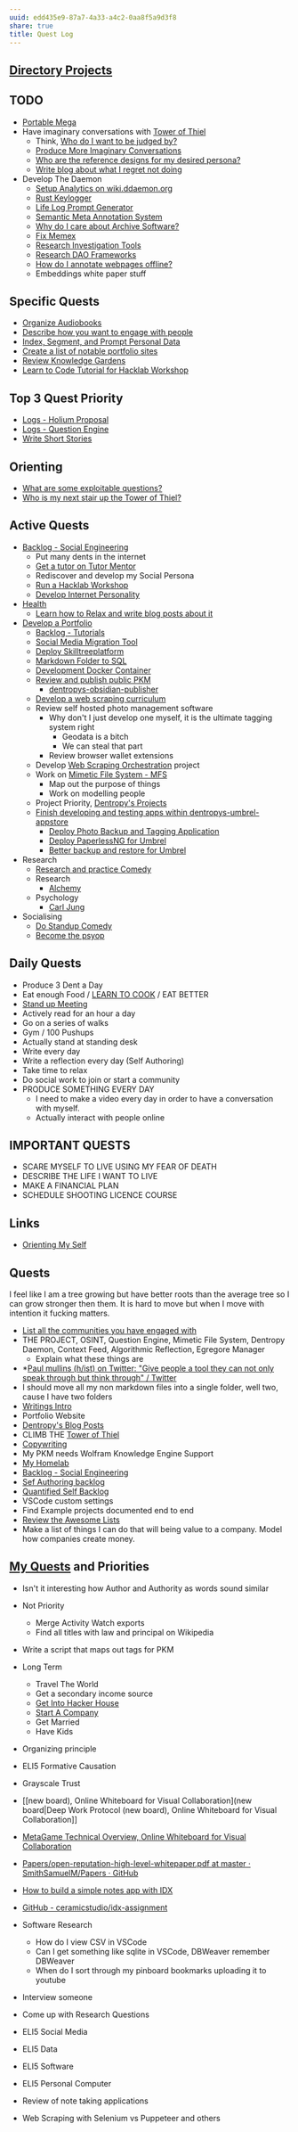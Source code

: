 ```yaml
---
uuid: edd435e9-87a7-4a33-a4c2-0aa8f5a9d3f8
share: true
title: Quest Log
---
```

## [Directory Projects](/undefined)

## TODO

* [Portable Mega](/undefined)
* Have imaginary conversations with [Tower of Thiel](/undefined)
	* Think, [Who do I want to be judged by?](/undefined)
	* [Produce More Imaginary Conversations](/undefined)
	* [Who are the reference designs for my desired persona?](/undefined)
	* [Write blog about what I regret not doing](/undefined)
* Develop The Daemon
	* [Setup Analytics on wiki.ddaemon.org](/undefined)
	* [Rust Keylogger](/undefined)
	* [Life Log Prompt Generator](/undefined)
	* [Semantic Meta Annotation System](/undefined)
	- [Why do I care about Archive Software?](/undefined)
	- [Fix Memex](/undefined)
	- [Research Investigation Tools](/undefined)
	- [Research DAO Frameworks](/undefined)
	- [How do I annotate webpages offline?](/undefined)
	- Embeddings white paper stuff

## Specific Quests

* [Organize Audiobooks](/undefined)
* [Describe how you want to engage with people](/undefined)
* [Index, Segment, and Prompt Personal Data](/undefined)
* [Create a list of notable portfolio sites](/undefined)
* [Review Knowledge Gardens](/undefined)
* [Learn to Code Tutorial for Hacklab Workshop](/undefined)

## Top 3 Quest Priority

* [Logs - Holium Proposal](/c80871f3-af43-45f8-a562-d84fdd046608)
* [Logs - Question Engine](/undefined)
* [Write Short Stories](/undefined)

## Orienting

* [What are some exploitable questions?](/undefined)
* [Who is my next stair up the Tower of Thiel?](/undefined)

## Active Quests

* [Backlog - Social Engineering](/undefined)
	* Put many dents in the internet
	* [Get a tutor on Tutor Mentor](/undefined)
	* Rediscover and develop my Social Persona
	* [Run a Hacklab Workshop](/undefined)
	* [Develop Internet Personality](/undefined)
* [Health](/undefined)
	* [Learn how to Relax and write blog posts about it](/undefined)
* [Develop a Portfolio](/undefined)
	* [Backlog - Tutorials](/31f7e81a-967e-41f4-872e-91d1571df726)
	* [Social Media Migration Tool](/undefined)
	* [Deploy Skilltreeplatform](/undefined)
	* [Markdown Folder to SQL](/undefined)
	* [Development Docker Container](/undefined)
	* [Review and publish public PKM](/undefined)
		* [dentropys-obsidian-publisher](/f43d858e-c32e-4d15-bfc4-456bb7f56ceb)
	* [Develop a web scraping curriculum](/undefined)
	* Review self hosted photo management software
		* Why don't I just develop one myself, it is the ultimate tagging system right
			* Geodata is a bitch
			* We can steal that part
		* Review browser wallet extensions
	* Develop [Web Scraping Orchestration](/dd43be98-5e8e-45b2-b279-6cfb7474bba9) project
	* Work on [Mimetic File System - MFS](/174ec832-c137-4d44-b581-3e552e0c047e)
		* Map out the purpose of things
		* Work on modelling people
	* Project Priority, [Dentropy's Projects](/e76c8ac9-69f3-477f-8015-556e83738432)
	* [Finish developing and testing apps within dentropys-umbrel-appstore](/undefined)
		* [Deploy Photo Backup and Tagging Application](/undefined)
		* [Deploy PaperlessNG for Umbrel](/undefined)
		* [Better backup and restore for Umbrel](/undefined)
* Research
	* [Research and practice Comedy](/undefined)
	* Research
		* [Alchemy](/b6fc2847-9416-465e-ac55-bdbdd3e14387)
	* Psychology
		* [Carl Jung](/undefined)
* Socialising
	* [Do Standup Comedy](/undefined)
	* [Become the psyop](/undefined)

## Daily Quests

* Produce 3 Dent a Day
* Eat enough Food / [LEARN TO COOK](/c5f350fd-ab1d-4111-9f0d-cdd7eabd9bfa) / EAT BETTER
* [Stand up Meeting](/undefined)
* Actively read for an hour a day
* Go on a series of walks
* Gym / 100 Pushups
* Actually stand at standing desk
* Write every day
* Write a reflection every day (Self Authoring)
* Take time to relax
* Do social work to join or start a community
* PRODUCE SOMETHING EVERY DAY
	* I need to make a video every day in order to have a conversation with myself.
	* Actually interact with people online

## IMPORTANT QUESTS

* SCARE MYSELF TO LIVE USING MY FEAR OF DEATH
* DESCRIBE THE LIFE I WANT TO LIVE
* MAKE A FINANCIAL PLAN
* SCHEDULE SHOOTING LICENCE COURSE

## Links

* [Orienting My Self](/undefined)

## Quests

I feel like I am a tree growing but have better roots than the average tree so I can grow stronger then them. It is hard to move but when I move with intention it fucking matters.

* [List all the communities you have engaged with](/undefined)
* THE PROJECT, OSINT, Question Engine, Mimetic File System, Dentropy Daemon, Context Feed, Algorithmic Reflection, Egregore Manager
	* Explain what these things are
* *[Paul mullins (h/ist) on Twitter: "Give people a tool they can not only speak through but think through" / Twitter](https://twitter.com/PaulWMullins/status/1632183202813992960)
* I should move all my non markdown files into a single folder, well two, cause I have two folders
* [Writings Intro](/undefined)
* Portfolio Website
* [Dentropy's Blog Posts](/3d59d5cc-de9f-42d3-96fd-e4bb02710a33)
* CLIMB THE [Tower of Thiel](/undefined)
* [Copywriting](/937a6a80-fc9e-4598-89f1-a079aea52910)
* My PKM needs Wolfram Knowledge Engine Support
* [My Homelab](/undefined)
* [Backlog - Social Engineering](/undefined)
* [Sef Authoring backlog](/undefined)
* [Quantified Self Backlog](/undefined)
* VSCode custom settings
* Find Example projects documented end to end
* [Review the Awesome Lists](/undefined)
* Make a list of things I can do that will being value to a company. Model how companies create money.
## [My Quests](/undefined) and Priorities

* Isn't it interesting how Author and Authority as words sound similar
* Not Priority
	* Merge Activity Watch exports
	* Find all titles with law and principal on Wikipedia
* Write a script that maps out tags for PKM
* Long Term
	* Travel The World
	* Get a secondary income source
	* [Get Into Hacker House](/undefined)
	* [Start A Company](/undefined)
	* Get Married
	* Have Kids



* Organizing principle
* ELI5 Formative Causation
* Grayscale Trust
* [[new board), Online Whiteboard for Visual Collaboration](new board|Deep Work Protocol (new board), Online Whiteboard for Visual Collaboration]]
* [MetaGame Technical Overview, Online Whiteboard for Visual Collaboration](https://miro.com/app/board/o9J_l1wGHcA=/)
* [Papers/open-reputation-high-level-whitepaper.pdf at master · SmithSamuelM/Papers · GitHub](https://github.com/SmithSamuelM/Papers/blob/master/whitepapers/open-reputation-high-level-whitepaper.pdf)
* [How to build a simple notes app with IDX](https://blog.ceramic.network/how-to-build-a-simple-notes-app-with-idx/)
* [GitHub - ceramicstudio/idx-assignment](https://github.com/ceramicstudio/idx-assignment)
* Software Research
  * How do I view CSV in VSCode
  * Can I get something like sqlite in VSCode, DBWeaver remember DBWeaver
  * When do I sort through my pinboard bookmarks uploading it to youtube
* Interview someone
* Come up with Research Questions
* ELI5 Social Media
* ELI5 Data
* ELI5 Software
* ELI5 Personal Computer
* Review of note taking applications
* Web Scraping with Selenium vs Puppeteer and others